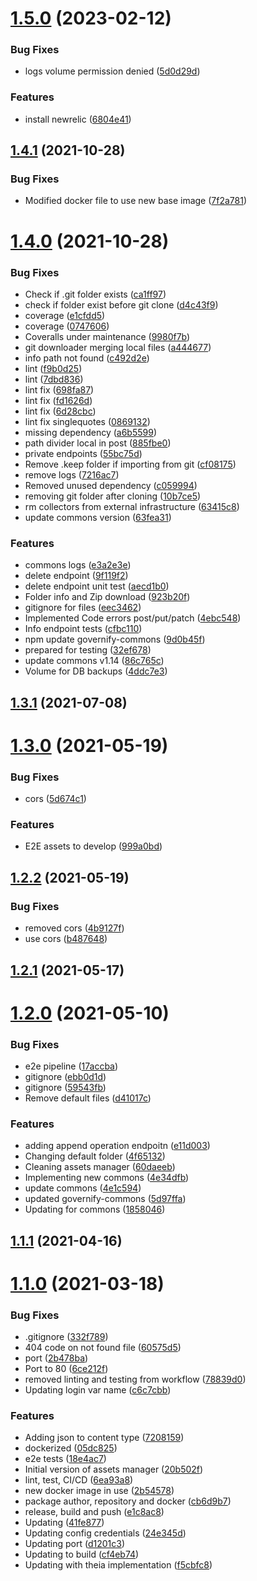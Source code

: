 # [1.5.0](https://github.com/governify/assets-manager/compare/v1.4.1...v1.5.0) (2023-02-12)


### Bug Fixes

* logs volume permission denied ([5d0d29d](https://github.com/governify/assets-manager/commit/5d0d29da49667212f5d7479519eb28d40a4cec5c))


### Features

* install newrelic ([6804e41](https://github.com/governify/assets-manager/commit/6804e41b6e3256817c0b12c948155eba27c74c12))



## [1.4.1](https://github.com/governify/assets-manager/compare/v1.4.0...v1.4.1) (2021-10-28)


### Bug Fixes

* Modified docker file to use new base image ([7f2a781](https://github.com/governify/assets-manager/commit/7f2a781988b17e8bd01c51193dd449d29654be15))



# [1.4.0](https://github.com/governify/assets-manager/compare/v1.3.1...v1.4.0) (2021-10-28)


### Bug Fixes

* Check if .git folder exists ([ca1ff97](https://github.com/governify/assets-manager/commit/ca1ff97cd8d21dc93d3abb6e4aa9ca3e9034b338))
* check if folder exist before git clone ([d4c43f9](https://github.com/governify/assets-manager/commit/d4c43f936b095200c1238eb56c5c12a395df0323))
* coverage ([e1cfdd5](https://github.com/governify/assets-manager/commit/e1cfdd576a20d80a6158816a97557c1e51110cb4))
* coverage ([0747606](https://github.com/governify/assets-manager/commit/0747606cb7956ba03c49f8aebefc495ad9de68cd))
* Coveralls under maintenance ([9980f7b](https://github.com/governify/assets-manager/commit/9980f7ba2429fe615aaaf41a4d083d9bece541ea))
* git downloader merging local files ([a444677](https://github.com/governify/assets-manager/commit/a4446777be2c613526f301b2ed9c1a1b2734f028))
* info path not found ([c492d2e](https://github.com/governify/assets-manager/commit/c492d2ee8f182260ece74ce986ea2ca27417ce19))
* lint ([f9b0d25](https://github.com/governify/assets-manager/commit/f9b0d256ab7acedc9a59b19ff11962d6c8c18da5))
* lint ([7dbd836](https://github.com/governify/assets-manager/commit/7dbd836ea77627f60519b641ccefa955ca43bd8e))
* lint fix ([698fa87](https://github.com/governify/assets-manager/commit/698fa87af75551cc265e79a77800a0318ec3d58f))
* lint fix ([fd1626d](https://github.com/governify/assets-manager/commit/fd1626d17a53b8069856b4cf549a73f0a45c99d2))
* lint fix ([6d28cbc](https://github.com/governify/assets-manager/commit/6d28cbcbb2dbed8c293bb8c0bb392ddf10b84069))
* lint fix singlequotes ([0869132](https://github.com/governify/assets-manager/commit/08691328d1655e3f6b3f515ab8b68a3303b0a86f))
* missing dependency ([a6b5599](https://github.com/governify/assets-manager/commit/a6b5599bd1d1b7ec8149aefabc8c63d1c7bbb96a))
* path divider local in post ([885fbe0](https://github.com/governify/assets-manager/commit/885fbe0889cf4381834cdcbdccecf5e68e087d4c))
* private endpoints ([55bc75d](https://github.com/governify/assets-manager/commit/55bc75d769cfd4d5de37264f650279e06e84192a))
* Remove .keep folder if importing from git ([cf08175](https://github.com/governify/assets-manager/commit/cf08175465a7feb68c1e002d9278e01076a6204e))
* remove logs ([7216ac7](https://github.com/governify/assets-manager/commit/7216ac732091ec41026ca340e6a4fc730b312188))
* Removed unused dependency ([c059994](https://github.com/governify/assets-manager/commit/c059994f81b29469e61a2e8aaa20425eab9b52a3))
* removing git folder after cloning ([10b7ce5](https://github.com/governify/assets-manager/commit/10b7ce50acbc9e848b1c650ba39fc1a6fafc1ef7))
* rm collectors from external infrastructure ([63415c8](https://github.com/governify/assets-manager/commit/63415c8df84c0f14d7fad87263132239002c9226))
* update commons version ([63fea31](https://github.com/governify/assets-manager/commit/63fea311d31f98100e1b04679648e065671a730d))


### Features

* commons logs ([e3a2e3e](https://github.com/governify/assets-manager/commit/e3a2e3e1848606d366a7842b0728235f0aae366c))
* delete endpoint ([9f119f2](https://github.com/governify/assets-manager/commit/9f119f25a10ecd7b8daed1bee1cd1a7ad847409b))
* delete endpoint unit test ([aecd1b0](https://github.com/governify/assets-manager/commit/aecd1b060c48bd25604db462c6d3a6fe34788f80))
* Folder info and Zip download ([923b20f](https://github.com/governify/assets-manager/commit/923b20f31c13e68f08ced86a05414c1261987d9e))
* gitignore for files ([eec3462](https://github.com/governify/assets-manager/commit/eec34629e6af0ba0d9c27644c13913e4dc21f859))
* Implemented Code errors post/put/patch ([4ebc548](https://github.com/governify/assets-manager/commit/4ebc548345aaba8a74932c96b5c9ce46f34d3b72))
* Info endpoint tests ([cfbc110](https://github.com/governify/assets-manager/commit/cfbc11031350c2fc199b9959432820db81cb54df))
* npm update governify-commons ([9d0b45f](https://github.com/governify/assets-manager/commit/9d0b45f652dccf1c99c3dbf65e2a155e4a86f6a9))
* prepared for testing ([32ef678](https://github.com/governify/assets-manager/commit/32ef6787e3497f4a310e43ab0dd37c1b6255a240))
* update commons v1.14 ([86c765c](https://github.com/governify/assets-manager/commit/86c765c62bb400ba43254f24fb0487051261245e))
* Volume for DB backups ([4ddc7e3](https://github.com/governify/assets-manager/commit/4ddc7e3bd3024529bf6f5426bd34290c176d8529))



## [1.3.1](https://github.com/governify/assets-manager/compare/v1.3.0...v1.3.1) (2021-07-08)



# [1.3.0](https://github.com/governify/assets-manager/compare/v1.2.2...v1.3.0) (2021-05-19)


### Bug Fixes

* cors ([5d674c1](https://github.com/governify/assets-manager/commit/5d674c1e81bc4bf446c2bb37c0ee78680a386e5e))


### Features

* E2E assets to develop ([999a0bd](https://github.com/governify/assets-manager/commit/999a0bd6c4df6bad8510192fd5e9ebd04790084c))



## [1.2.2](https://github.com/governify/assets-manager/compare/v1.2.1...v1.2.2) (2021-05-19)


### Bug Fixes

* removed cors ([4b9127f](https://github.com/governify/assets-manager/commit/4b9127fbf9aa9f306f813c8e01e24b44917e6e37))
* use cors ([b487648](https://github.com/governify/assets-manager/commit/b487648dc0fda6df1378825f6039ce81b6b753c6))



## [1.2.1](https://github.com/governify/assets-manager/compare/v1.2.0...v1.2.1) (2021-05-17)



# [1.2.0](https://github.com/governify/assets-manager/compare/v1.1.1...v1.2.0) (2021-05-10)


### Bug Fixes

* e2e pipeline ([17accba](https://github.com/governify/assets-manager/commit/17accbaabd651f91f110dd0d6f382f167af0818f))
* gitignore ([ebb0d1d](https://github.com/governify/assets-manager/commit/ebb0d1d0b5d61c66d1f16681f42e831df9fc73c7))
* gitignore ([59543fb](https://github.com/governify/assets-manager/commit/59543fb5e239d462efddb3156b9dccc1f07d13df))
* Remove default files ([d41017c](https://github.com/governify/assets-manager/commit/d41017c04d6637ecb4053b176ad78577c35ca4ee))


### Features

* adding append operation endpoitn ([e11d003](https://github.com/governify/assets-manager/commit/e11d0037f7091ccd5781f5009da58777b5203af0))
* Changing default folder ([4f65132](https://github.com/governify/assets-manager/commit/4f65132903d6d9a8748299d60c879b4b6f5bc64b))
* Cleaning assets manager ([60daeeb](https://github.com/governify/assets-manager/commit/60daeeb6dbb184eee76054bee65a2ce52ad54051))
* Implementing new commons ([4e34dfb](https://github.com/governify/assets-manager/commit/4e34dfb17d1cba1f1cd16448a11b7e4470a710bc))
* update commons ([4e1c594](https://github.com/governify/assets-manager/commit/4e1c59499c5d6bad09317d309f8ddc8cacb3f4b1))
* updated governify-commons ([5d97ffa](https://github.com/governify/assets-manager/commit/5d97ffa27824f7371faa7318a5b42ebb3b18ec2d))
* Updating for commons ([1858046](https://github.com/governify/assets-manager/commit/18580463a380fe460b0d29270feee2d1fa5bd358))



## [1.1.1](https://github.com/governify/assets-manager/compare/v1.1.0...v1.1.1) (2021-04-16)



# [1.1.0](https://github.com/governify/assets-manager/compare/20b502f07fa9d1ea1764e010e4fc8c0c3b204df1...v1.1.0) (2021-03-18)


### Bug Fixes

* .gitignore ([332f789](https://github.com/governify/assets-manager/commit/332f7893661bc92d1c0761e38e42b504f4abb341))
* 404 code on not found file ([60575d5](https://github.com/governify/assets-manager/commit/60575d55a0854eaae33791db4b0d9d50e133d98f))
* port ([2b478ba](https://github.com/governify/assets-manager/commit/2b478ba3904cacb9e9d120a381257bf4fa561dda))
* Port to 80 ([6ce212f](https://github.com/governify/assets-manager/commit/6ce212f65780528983ff0c800ae8ba9204d2da7e))
* removed linting and testing from workflow ([78839d0](https://github.com/governify/assets-manager/commit/78839d0f4b7b0384f32cc985ece0dbcd1f0aaf5a))
* Updating login var name ([c6c7cbb](https://github.com/governify/assets-manager/commit/c6c7cbbe815f98e10b3592be1033f933f5e98490))


### Features

* Adding json to content type ([7208159](https://github.com/governify/assets-manager/commit/7208159eb417b80a3bc0df0bbfb876aaab774fed))
* dockerized ([05dc825](https://github.com/governify/assets-manager/commit/05dc825d231702fe8db02de8593206c61fb1fe90))
* e2e tests ([18e4ac7](https://github.com/governify/assets-manager/commit/18e4ac7c180fab63ea7950cd9e9c2b3cede11a5c))
* Initial version of assets manager ([20b502f](https://github.com/governify/assets-manager/commit/20b502f07fa9d1ea1764e010e4fc8c0c3b204df1))
* lint, test, CI/CD ([6ea93a8](https://github.com/governify/assets-manager/commit/6ea93a81ef7dfb6b6497865af4cf1233f6f798a2))
* new docker image in use ([2b54578](https://github.com/governify/assets-manager/commit/2b5457860395c4a58359af90ed79e277b078752c))
* package author, repository and docker ([cb6d9b7](https://github.com/governify/assets-manager/commit/cb6d9b724df5f06e210a8644f7a3201bf09bbdb6))
* release, build and push ([e1c8ac8](https://github.com/governify/assets-manager/commit/e1c8ac85a916c4709a9a764c6ef9b8f39e0f9add))
* Updating ([41fe877](https://github.com/governify/assets-manager/commit/41fe8775f416c1f8471db5bd7bf2ec14148e0bc6))
* Updating config credentials ([24e345d](https://github.com/governify/assets-manager/commit/24e345d15b59976d07d7da5a09419082c218a19a))
* Updating port ([d1201c3](https://github.com/governify/assets-manager/commit/d1201c3f3328983223db4c7d23a008c59fd2d726))
* Updating to build ([cf4eb74](https://github.com/governify/assets-manager/commit/cf4eb74a62e8382659a793c53432be7decc7f195))
* Updating with theia implementation ([f5cbfc8](https://github.com/governify/assets-manager/commit/f5cbfc82ab12f285412cbdb1e998bbd2d15cf8fc))




